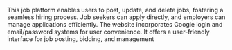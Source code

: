 This job platform enables users to post, update, and delete jobs, fostering a seamless hiring process. Job
seekers can apply directly, and employers can manage applications efficiently. The website incorporates
Google login and email/password systems for user convenience. It offers a user-friendly interface for job
posting, bidding, and management


